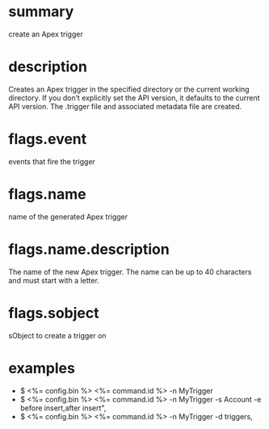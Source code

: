 # summary

create an Apex trigger

# description

Creates an Apex trigger in the specified directory or the current working directory. If you don’t explicitly set the API version, it defaults to the current API version. The .trigger file and associated metadata file are created.

# flags.event

events that fire the trigger

# flags.name

name of the generated Apex trigger

# flags.name.description

The name of the new Apex trigger. The name can be up to 40 characters and must start with a letter.

# flags.sobject

sObject to create a trigger on

# examples

- $ <%= config.bin %> <%= command.id %> -n MyTrigger
- $ <%= config.bin %> <%= command.id %> -n MyTrigger -s Account -e before insert,after insert",
- $ <%= config.bin %> <%= command.id %> -n MyTrigger -d triggers,
